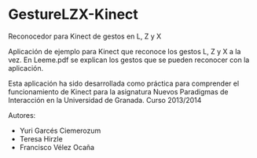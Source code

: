 GestureLZX-Kinect
=================

Reconocedor para Kinect de gestos en L, Z y X

Aplicación de ejemplo para Kinect que reconoce los gestos L, Z y X a la vez. En Leeme.pdf se explican los gestos que se pueden reconocer con la aplicación.

Esta aplicación ha sido desarrollada como práctica para comprender el funcionamiento de Kinect para la asignatura Nuevos Paradigmas de Interacción en la Universidad de Granada. Curso 2013/2014

Autores: 
- Yuri Garcés Ciemerozum
- Teresa Hirzle 
- Francisco Vélez Ocaña
